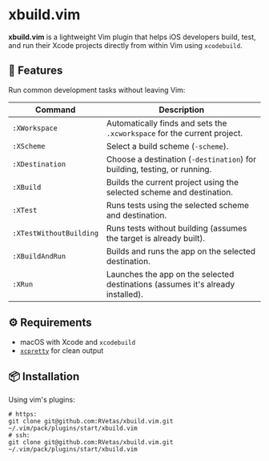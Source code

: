 # xbuild.vim

**xbuild.vim** is a lightweight Vim plugin that helps iOS developers build, test, and run their Xcode projects directly from within Vim using `xcodebuild`.

## 🚀 Features

Run common development tasks without leaving Vim:

| Command                   | Description                                                                     |
|---------------------------|---------------------------------------------------------------------------------|
| `:XWorkspace`             | Automatically finds and sets the `.xcworkspace` for the current project.        |
| `:XScheme`                | Select a build scheme (`-scheme`).                                              |
| `:XDestination`           | Choose a destination (`-destination`) for building, testing, or running.        |
| `:XBuild`                 | Builds the current project using the selected scheme and destination.           |
| `:XTest`                  | Runs tests using the selected scheme and destination.                           |
| `:XTestWithoutBuilding`   | Runs tests without building (assumes the target is already built).              |
| `:XBuildAndRun`           | Builds and runs the app on the selected destination.                            |
| `:XRun`                   | Launches the app on the selected destinations (assumes it's already installed). |

## ⚙️  Requirements
- macOS with Xcode and `xcodebuild`
- [`xcpretty`](https://github.com/supermarin/xcpretty) for clean output

## 📦 Installation

Using vim's plugins:
```
# https:
git clone git@github.com:RVetas/xbuild.vim.git ~/.vim/pack/plugins/start/xbuild.vim
# ssh:
git clone git@github.com:RVetas/xbuild.vim.git ~/.vim/pack/plugins/start/xbuild.vim
```
